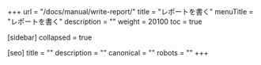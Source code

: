+++
url = "/docs/manual/write-report/"
title = "レポートを書く"
menuTitle = "レポートを書く"
description = ""
weight = 20100
toc = true

[sidebar]
collapsed = true

[seo]
title = ""
description = ""
canonical = ""
robots = ""
+++
